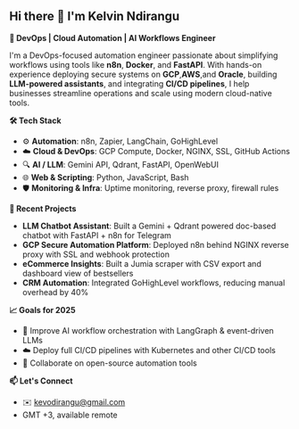 ## Hi there 👋 I'm Kelvin Ndirangu

**🚀 DevOps | Cloud Automation | AI Workflows Engineer**

I'm a DevOps-focused automation engineer passionate about simplifying workflows using tools like **n8n**, **Docker**, and **FastAPI**. With hands-on experience deploying secure systems on **GCP**,**AWS**,and **Oracle**, building **LLM-powered assistants**, and integrating **CI/CD pipelines**, I help businesses streamline operations and scale using modern cloud-native tools.


**🛠️ Tech Stack**
- ⚙️ **Automation**: n8n, Zapier, LangChain, GoHighLevel
- ☁️ **Cloud & DevOps**: GCP Compute, Docker, NGINX, SSL, GitHub Actions
- 🔍 **AI / LLM**: Gemini API, Qdrant, FastAPI, OpenWebUI
- 🌐 **Web & Scripting**: Python, JavaScript, Bash
- 🛡️ **Monitoring & Infra**: Uptime monitoring, reverse proxy, firewall rules



**🔧 Recent Projects**
- **LLM Chatbot Assistant**: Built a Gemini + Qdrant powered doc-based chatbot with FastAPI + n8n for Telegram
- **GCP Secure Automation Platform**: Deployed n8n behind NGINX reverse proxy with SSL and webhook protection
- **eCommerce Insights**: Built a Jumia scraper with CSV export and dashboard view of bestsellers
- **CRM Automation**: Integrated GoHighLevel workflows, reducing manual overhead by 40%


**📈 Goals for 2025**
- 🧠 Improve AI workflow orchestration with LangGraph & event-driven LLMs  
- ☁️ Deploy full CI/CD pipelines with Kubernetes and other CI/CD tools
- 🤝 Collaborate on open-source automation tools


**📫 Let's Connect**
- ✉️ kevodirangu@gmail.com
- GMT +3, available remote
